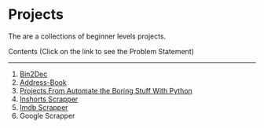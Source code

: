 # Projects
The are a collections of beginner levels projects.

Contents (Click on the link to see the Problem Statement)
___
1. [Bin2Dec](https://github.com/florinpop17/app-ideas/blob/master/Projects/1-Beginner/Bin2Dec-App.md "Bin2Dec")
1. [Address-Book](https://github.com/swarupsarangi113/py-projects/blob/master/Address-Book/README.md "Problem Desription for Address-Book")
1. [Projects From Automate the Boring Stuff With Python](https://github.com/swarupsarangi113/py-projects/tree/master/Projects%20from%20Automate%20the%20Boring%20Stuff)
1. [Inshorts Scrapper](https://github.com/swarupsarangi113/py-projects/blob/master/imdb%20scrapper/README.md)
1. [Imdb Scrapper](https://github.com/swarupsarangi113/py-projects/blob/master/inshorts_scrapper/README.md)
1. Google Scrapper
